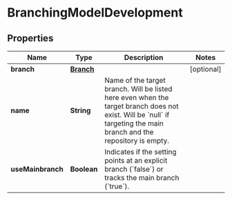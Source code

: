 # BranchingModelDevelopment

## Properties
Name | Type | Description | Notes
------------ | ------------- | ------------- | -------------
**branch** | [**Branch**](Branch.md) |  |  [optional]
**name** | **String** | Name of the target branch. Will be listed here even when the target branch does not exist. Will be &#x60;null&#x60; if targeting the main branch and the repository is empty. | 
**useMainbranch** | **Boolean** | Indicates if the setting points at an explicit branch (&#x60;false&#x60;) or tracks the main branch (&#x60;true&#x60;). | 
